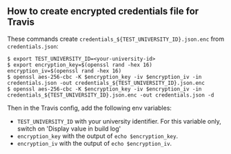 ## How to create encrypted credentials file for Travis

These commands create `credentials_${TEST_UNIVERSITY_ID}.json.enc` from `credentials.json`:

```
$ export TEST_UNIVERSITY_ID=<your-university-id>
$ export encryption_key=$(openssl rand -hex 16) encryption_iv=$(openssl rand -hex 16)
$ openssl aes-256-cbc -K $encryption_key -iv $encryption_iv -in credentials.json -out credentials_${TEST_UNIVERSITY_ID}.json.enc
$ openssl aes-256-cbc -K $encryption_key -iv $encryption_iv -in credentials_${TEST_UNIVERSITY_ID}.json.enc -out credentials.json -d
```

Then in the Travis config, add the following env variables:
- `TEST_UNIVERSITY_ID` with your university identifier. 
  For this variable only, switch on 'Display value in build log'
- `encryption_key` with the output of `echo $encryption_key`.
- `encryption_iv` with the output of `echo $encryption_iv`.